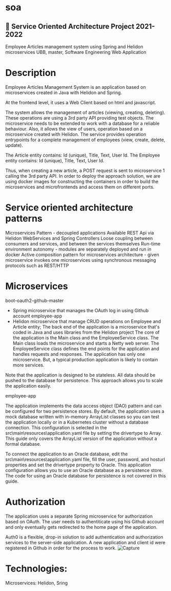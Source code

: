 # soa
## 📝 Service Oriented Architecture Project 2021-2022
Employee Articles management system using Spring and Helidon microservices
UBB, master, Software Engineering
Web Application


# Description
Employee Articles Management System is an application based on microservices created in Java with Helidon and Spring.

At the frontend level, it uses a Web Client based on html and javascript.

The system allows the management of articles (viewing, creating, deleting). These operations are using a 3rd party API providing test objects. The microservice needs to be extended to work with a database for a reliable behaviour.
Also, it allows the view of users, operation based on a microservice created with Helidon. The service provides operation entrypoints for a complete management of employees (view, create, delete, update).

The Article entity contains: Id (unique), Title, Text, User Id.
The Employee entity contains: Id (unique), Title, Text, User Id.

Thus, when creating a new article, a POST request is sent to microservice 1 calling the 3rd party API.
In order to deploy the approach solution, we are using docker images for constructing the containers in order to build the microservices and microfrontends and access them on different ports.

# Service oriented architecture patterns
Microservices Pattern - decoupled applications
Available REST Api via Helidon WebServices and Spring Controllers
Loose coupling between consumers and services, and between the services themselves
Run-time environment autonomy - modules are separately deployed and run in docker
Active composition pattern for microservices architecture - given microservice invokes one microservices using synchronous messaging protocols such as REST/HTTP

# Microservices
boot-oauth2-github-master
  - Spring microservice that manages the OAuth log in using Github account
employee-app
  - Helidon microservice that manage CRUD operations on Employee and Article entity;
  The back end of the application is a microservice that's coded in Java and uses libraries from the Helidon project
  The core of the application is the Main class and the EmployeeService class. The Main class loads the microservice and starts a Netty web server. The EmployeeService class defines the end points for the application and handles requests and responses. The application has only one microservice. But, a typical production application is likely to contain more services.

Note that the application is designed to be stateless. All data should be pushed to the database for persistence. This approach allows you to scale the application easily.

employee-app

The application implements the data access object (DAO) pattern and can be configured for two persistence stores. By default, the application uses a mock database written with in-memory ArrayList classes so you can test the application locally or in a Kubernetes cluster without a database connection. This configuration is selected in the src\main\resources\application.yaml file by setting the drivertype to Array. This guide only covers the ArrayList version of the application without a formal database.

To connect the application to an Oracle database, edit the src\main\resources\application.yaml file, fill the user, password, and hosturl properties and set the drivertype property to Oracle. This application configuration allows you to use an Oracle database as a persistence store. The code for using an Oracle database for persistence is not covered in this guide.

# Authorization
The application uses a separate Spring microservice for authorization based on OAuth.
The user needs to authentiticate using his Github account and only eventually gets redirected to the home page of the application.

Auth0 is a flexible, drop-in solution to add authentication and authorization services to the server-side application.
A new application and client id were registered in Github in order for the process to work.
![Capture](https://user-images.githubusercontent.com/49560400/154705583-e647245f-3b80-4fa3-8fec-77b664aae851.PNG)

# Technologies:
Microservices: Helidon, Sring

